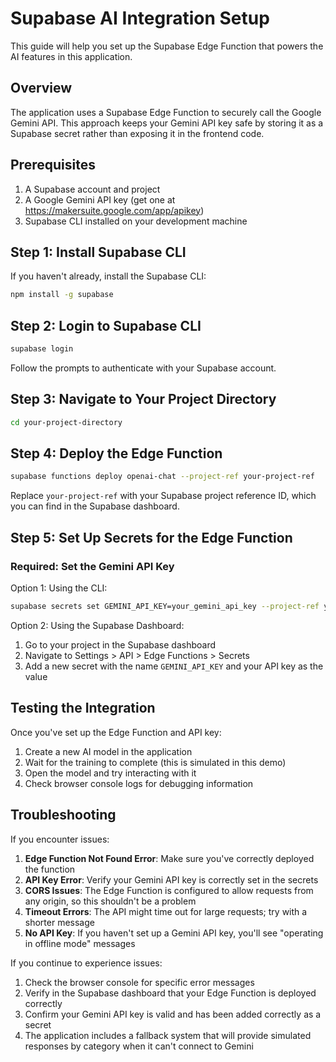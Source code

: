 
# Supabase AI Integration Setup

This guide will help you set up the Supabase Edge Function that powers the AI features in this application.

## Overview

The application uses a Supabase Edge Function to securely call the Google Gemini API. This approach keeps your Gemini API key safe by storing it as a Supabase secret rather than exposing it in the frontend code.

## Prerequisites

1. A Supabase account and project
2. A Google Gemini API key (get one at https://makersuite.google.com/app/apikey)
3. Supabase CLI installed on your development machine

## Step 1: Install Supabase CLI

If you haven't already, install the Supabase CLI:

```bash
npm install -g supabase
```

## Step 2: Login to Supabase CLI

```bash
supabase login
```

Follow the prompts to authenticate with your Supabase account.

## Step 3: Navigate to Your Project Directory

```bash
cd your-project-directory
```

## Step 4: Deploy the Edge Function

```bash
supabase functions deploy openai-chat --project-ref your-project-ref
```

Replace `your-project-ref` with your Supabase project reference ID, which you can find in the Supabase dashboard.

## Step 5: Set Up Secrets for the Edge Function

### Required: Set the Gemini API Key

Option 1: Using the CLI:

```bash
supabase secrets set GEMINI_API_KEY=your_gemini_api_key --project-ref your-project-ref
```

Option 2: Using the Supabase Dashboard:

1. Go to your project in the Supabase dashboard
2. Navigate to Settings > API > Edge Functions > Secrets
3. Add a new secret with the name `GEMINI_API_KEY` and your API key as the value

## Testing the Integration

Once you've set up the Edge Function and API key:

1. Create a new AI model in the application
2. Wait for the training to complete (this is simulated in this demo)
3. Open the model and try interacting with it
4. Check browser console logs for debugging information

## Troubleshooting

If you encounter issues:

1. **Edge Function Not Found Error**: Make sure you've correctly deployed the function
2. **API Key Error**: Verify your Gemini API key is correctly set in the secrets
3. **CORS Issues**: The Edge Function is configured to allow requests from any origin, so this shouldn't be a problem
4. **Timeout Errors**: The API might time out for large requests; try with a shorter message
5. **No API Key**: If you haven't set up a Gemini API key, you'll see "operating in offline mode" messages

If you continue to experience issues:

1. Check the browser console for specific error messages
2. Verify in the Supabase dashboard that your Edge Function is deployed correctly
3. Confirm your Gemini API key is valid and has been added correctly as a secret
4. The application includes a fallback system that will provide simulated responses by category when it can't connect to Gemini

